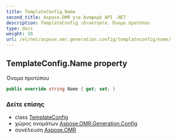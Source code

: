 ```yaml
---
title: TemplateConfig.Name
second_title: Aspose.OMR για Αναφορά API .NET
description: TemplateConfig ιδιοκτησία. Όνομα προτύπου
type: docs
weight: 30
url: /el/net/aspose.omr.generation.config/templateconfig/name/
---
```

## TemplateConfig.Name property

Όνομα προτύπου

```csharp
public override string Name { get; set; }
```

### Δείτε επίσης

* class [TemplateConfig](../)
* χώρος ονομάτων [Aspose.OMR.Generation.Config](../../templateconfig/)
* συνέλευση [Aspose.OMR](../../../)


